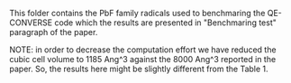 This folder contains the PbF family radicals used to benchmaring the QE-CONVERSE code which the results are presented 
in "Benchmaring test" paragraph of the paper.

NOTE: in order to decrease the computation effort we have reduced the cubic cell volume to 1185 Ang^3 against the 8000 Ang^3 reported in the paper.
      So, the results here might be slightly different from the Table 1. 


